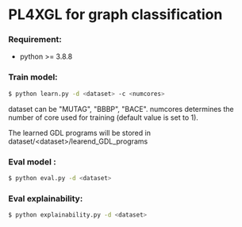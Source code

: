 # PL4XGL for graph classification

### Requirement:

* python >= 3.8.8



### Train model:

```sh
$ python learn.py -d <dataset> -c <numcores>
```

dataset can be "MUTAG", "BBBP", "BACE". numcores determines the number of core used for training (default value is set to 1).

The learned GDL programs will be stored in dataset/$<$dataset$>$/learend_GDL_programs

### Eval model :

```sh
$ python eval.py -d <dataset>
```


### Eval explainability:

```sh
$ python explainability.py -d <dataset>
```

